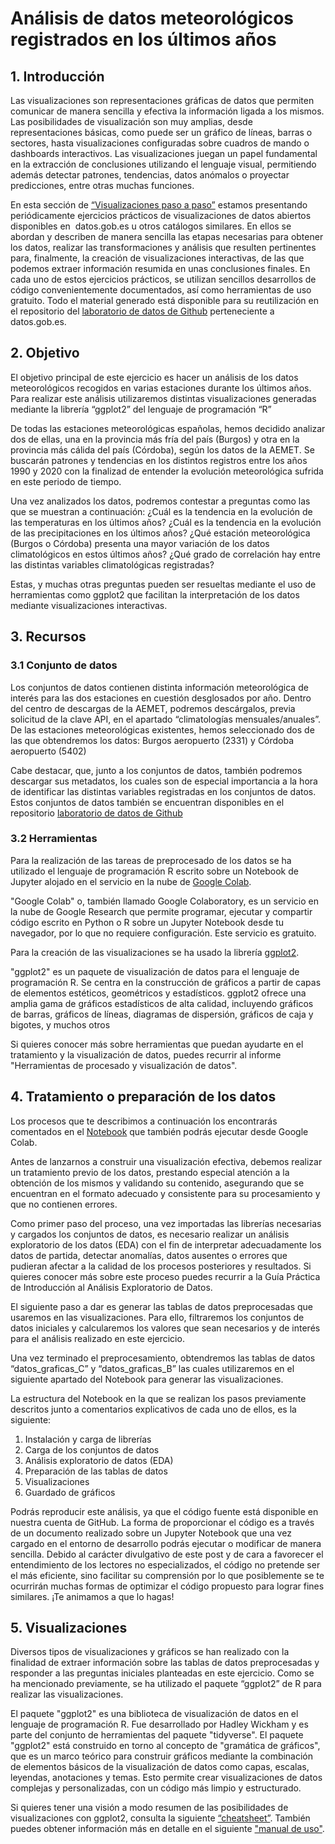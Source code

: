 # Análisis de datos meteorológicos registrados en los últimos años

## 1. Introducción
Las visualizaciones son representaciones gráficas de datos que permiten comunicar de manera sencilla y efectiva la información ligada a los mismos. Las posibilidades de visualización son muy amplias, desde representaciones básicas, como puede ser un gráfico de líneas, barras o sectores, hasta visualizaciones configuradas sobre cuadros de mando o dashboards interactivos. Las visualizaciones juegan un papel fundamental en la extracción de conclusiones utilizando el lenguaje visual, permitiendo además detectar patrones, tendencias, datos anómalos o proyectar predicciones, entre otras muchas funciones.  

En esta sección de [“Visualizaciones paso a paso”](https://datos.gob.es/es/documentacion/tipo/visualizaciones-paso-paso-3923) estamos presentando periódicamente ejercicios prácticos de visualizaciones de datos abiertos disponibles en  datos.gob.es u otros catálogos similares. En ellos se abordan y describen de manera sencilla las etapas necesarias para obtener los datos, realizar las transformaciones y análisis que resulten pertinentes para, finalmente, la creación de visualizaciones interactivas, de las que podemos extraer información resumida en unas conclusiones finales. En cada uno de estos ejercicios prácticos, se utilizan sencillos desarrollos de código convenientemente documentados, así como herramientas de uso gratuito. Todo el material generado está disponible para su reutilización en el repositorio del [laboratorio de datos de Github](https://github.com/datosgobes/Laboratorio-de-Datos/tree/main/Visualizaciones/Analisis_datos_meteorologicos) perteneciente a datos.gob.es.

## 2. Objetivo
El objetivo principal de este ejercicio es hacer un análisis de los datos meteorológicos recogidos en varias estaciones durante los últimos años. Para realizar este análisis utilizaremos distintas visualizaciones generadas mediante la librería “ggplot2” del lenguaje de programación “R” 

De todas las estaciones meteorológicas españolas, hemos decidido analizar dos de ellas, una en la provincia más fría del país (Burgos) y otra en la provincia más cálida del país (Córdoba), según los datos de la AEMET. Se buscarán patrones y tendencias en los distintos registros entre los años 1990 y 2020 con la finalizad de entender la evolución meteorológica sufrida en este periodo de tiempo. 

Una vez analizados los datos, podremos contestar a preguntas como las que se muestran a continuación: 
¿Cuál es la tendencia en la evolución de las temperaturas en los últimos años? 
¿Cuál es la tendencia en la evolución de las precipitaciones en los últimos años? 
¿Qué estación meteorológica (Burgos o Córdoba) presenta una mayor variación de los datos climatológicos en estos últimos años? 
¿Qué grado de correlación hay entre las distintas variables climatológicas registradas? 

Estas, y muchas otras preguntas pueden ser resueltas mediante el uso de herramientas como ggplot2 que facilitan la interpretación de los datos mediante visualizaciones interactivas.

## 3. Recursos
### 3.1 Conjunto de datos
Los conjuntos de datos contienen distinta información meteorológica de interés para las dos estaciones en cuestión desglosados por año. Dentro del centro de descargas de la AEMET, podremos descárgalos, previa solicitud de la clave API, en el apartado “climatologías mensuales/anuales”. De las estaciones meteorológicas existentes, hemos seleccionado dos de las que obtendremos los datos: Burgos aeropuerto (2331) y Córdoba aeropuerto (5402) 

Cabe destacar, que, junto a los conjuntos de datos, también podremos descargar sus metadatos, los cuales son de especial importancia a la hora de identificar las distintas variables registradas en los conjuntos de datos. Estos conjuntos de datos también se encuentran disponibles en el repositorio [laboratorio de datos de Github](https://github.com/datosgobes/Laboratorio-de-Datos/tree/main/Visualizaciones/Analisis_datos_meteorologicos)

### 3.2 Herramientas
Para la realización de las tareas de preprocesado de los datos se ha utilizado el lenguaje de programación R escrito sobre un Notebook de Jupyter alojado en el servicio en la nube de [Google Colab](https://colab.research.google.com/?hl=es).

"Google Colab" o, también llamado Google Colaboratory, es un servicio en la nube de Google Research que permite programar, ejecutar y compartir código escrito en Python o R sobre un Jupyter Notebook desde tu navegador, por lo que no requiere configuración. Este servicio es gratuito.

Para la creación de las visualizaciones se ha usado la librería [ggplot2](https://ggplot2.tidyverse.org/).

"ggplot2" es un paquete de visualización de datos para el lenguaje de programación R. Se centra en la construcción de gráficos a partir de capas de elementos estéticos, geométricos y estadísticos. ggplot2 ofrece una amplia gama de gráficos estadísticos de alta calidad, incluyendo gráficos de barras, gráficos de líneas, diagramas de dispersión, gráficos de caja y bigotes, y muchos otros  

Si quieres conocer más sobre herramientas que puedan ayudarte en el tratamiento y la visualización de datos, puedes recurrir al informe "Herramientas de procesado y visualización de datos".

## 4. Tratamiento o preparación de los datos
Los procesos que te describimos a continuación los encontrarás comentados en el [Notebook](https://colab.research.google.com/drive/1YQurWKgZXEj8uj69YHtDOa1Vv7KpAAKy) que también podrás ejecutar desde Google Colab. 

Antes de lanzarnos a construir una visualización efectiva, debemos realizar un tratamiento previo de los datos, prestando especial atención a la obtención de los mismos y validando su contenido, asegurando que se encuentran en el formato adecuado y consistente para su procesamiento y que no contienen errores.  

Como primer paso del proceso, una vez importadas las librerías necesarias y cargados los conjuntos de datos, es necesario realizar un análisis exploratorio de los datos (EDA) con el fin de interpretar adecuadamente los datos de partida, detectar anomalías, datos ausentes o errores que pudieran afectar a la calidad de los procesos posteriores y resultados. Si quieres conocer más sobre este proceso puedes recurrir a la Guía Práctica de Introducción al Análisis Exploratorio de Datos.  

El siguiente paso a dar es generar las tablas de datos preprocesadas que usaremos en las visualizaciones. Para ello, filtraremos los conjuntos de datos iniciales y calcularemos los valores que sean necesarios y de interés para el análisis realizado en este ejercicio. 

Una vez terminado el preprocesamiento, obtendremos las tablas de datos “datos_graficas_C” y “datos_graficas_B” las cuales utilizaremos en el siguiente apartado del Notebook para generar las visualizaciones.  

La estructura del Notebook en la que se realizan los pasos previamente descritos junto a comentarios explicativos de cada uno de ellos, es la siguiente: 

1. Instalación y carga de librerías
2. Carga de los conjuntos de datos
3. Análisis exploratorio de datos (EDA)
4. Preparación de las tablas de datos
5. Visualizaciones
6. Guardado de gráficos

Podrás reproducir este análisis, ya que el código fuente está disponible en nuestra cuenta de GitHub. La forma de proporcionar el código es a través de un documento realizado sobre un Jupyter Notebook que una vez cargado en el entorno de desarrollo podrás ejecutar o modificar de manera sencilla. Debido al carácter divulgativo de este post y de cara a favorecer el entendimiento de los lectores no especializados, el código no pretende ser el más eficiente, sino facilitar su comprensión por lo que posiblemente se te ocurrirán muchas formas de optimizar el código propuesto para lograr fines similares. ¡Te animamos a que lo hagas! 

## 5. Visualizaciones
Diversos tipos de visualizaciones y gráficos se han realizado con la finalidad de extraer información sobre las tablas de datos preprocesadas y responder a las preguntas iniciales planteadas en este ejercicio. Como se ha mencionado previamente, se ha utilizado el paquete “ggplot2” de R para realizar las visualizaciones.  

El paquete "ggplot2" es una biblioteca de visualización de datos en el lenguaje de programación R. Fue desarrollado por Hadley Wickham y es parte del conjunto de herramientas del paquete "tidyverse". El paquete "ggplot2" está construido en torno al concepto de "gramática de gráficos", que es un marco teórico para construir gráficos mediante la combinación de elementos básicos de la visualización de datos como capas, escalas, leyendas, anotaciones y temas. Esto permite crear visualizaciones de datos complejas y personalizadas, con un código más limpio y estructurado. 

Si quieres tener una visión a modo resumen de las posibilidades de visualizaciones con ggplot2, consulta la siguiente [“cheatsheet”](https://github.com/rstudio/cheatsheets/blob/main/data-visualization.pdf). También puedes obtener información más en detalle en el siguiente ["manual de uso"](https://ggplot2-book.org/).






